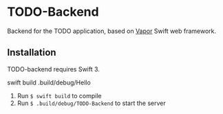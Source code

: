 # TODO-Backend
Backend for the TODO application, based on [Vapor](https://vapor.codes/) Swift web framework.

## Installation
TODO-backend requires Swift 3. 

swift build
.build/debug/Hello

1. Run `$ swift build` to compile 
2. Run `$ .build/debug/TODO-Backend` to start the server
